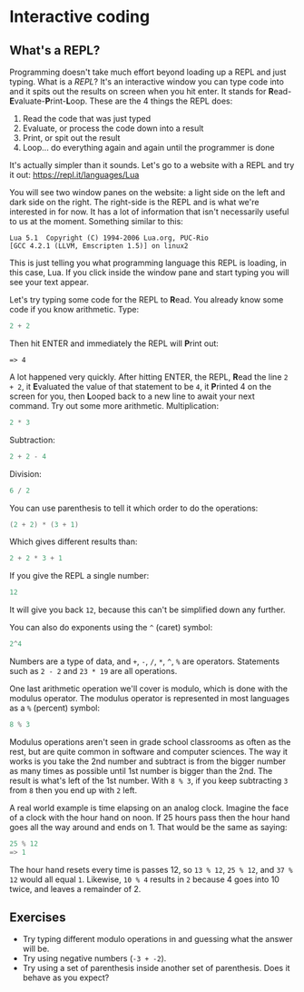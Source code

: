 # Interactive coding

## What's a REPL?

Programming doesn't take much effort beyond loading up a REPL and just typing.
What is a *REPL*?
It's an interactive window you can type code into and it spits out the results on screen when you hit enter.
It stands for **R**ead-**E**valuate-**P**rint-**L**oop.
These are the 4 things the REPL does:
1. Read the code that was just typed
2. Evaluate, or process the code down into a result
3. Print, or spit out the result
4. Loop... do everything again and again until the programmer is done

It's actually simpler than it sounds.
Let's go to a website with a REPL and try it out: https://repl.it/languages/Lua

You will see two window panes on the website: a light side on the left and dark side on the right.
The right-side is the REPL and is what we're interested in for now.
It has a lot of information that isn't necessarily useful to us at the moment.
Something similar to this:
```
Lua 5.1  Copyright (C) 1994-2006 Lua.org, PUC-Rio
[GCC 4.2.1 (LLVM, Emscripten 1.5)] on linux2
```

This is just telling you what programming language this REPL is loading, in this case, Lua.
If you click inside the window pane and start typing you will see your text appear.

Let's try typing some code for the REPL to **R**ead.
You already know some code if you know arithmetic.
Type:

```lua
2 + 2
```

Then hit ENTER and immediately the REPL will **P**rint out:

```
=> 4
```

A lot happened very quickly.
After hitting ENTER, the REPL, **R**ead the line `2 + 2`, it **E**valuated the value of that statement to be `4`, it **P**rinted 4 on the screen for you, then **L**ooped back to a new line to await your next command.
Try out some more arithmetic.
Multiplication:

```lua
2 * 3
```

Subtraction:

```lua
2 + 2 - 4
```

Division:

```lua
6 / 2
```

You can use parenthesis to tell it which order to do the operations:

```lua
(2 + 2) * (3 + 1)
```

Which gives different results than:

```lua
2 + 2 * 3 + 1
```

If you give the REPL a single number:

```lua
12
```

It will give you back `12`, because this can't be simplified down any further.

You can also do exponents using the `^` (caret) symbol:

```lua
2^4
```

Numbers are a type of data, and `+`, `-`, `/`, `*`, `^`, `%` are operators.
Statements such as `2 - 2` and `23 * 19` are all operations.


One last arithmetic operation we'll cover is modulo, which is done with the modulus operator.
The modulus operator is represented in most languages as a `%` (percent) symbol:

```lua
8 % 3
```

Modulus operations aren't seen in grade school classrooms as often as the rest, but are quite common in software and computer sciences.
The way it works is you take the 2nd number and subtract is from the bigger number as many times as possible until 1st number is bigger than the 2nd.
The result is what's left of the 1st number.
With `8 % 3`, if you keep subtracting `3` from `8` then you end up with `2` left.

A real world example is time elapsing on an analog clock.
Imagine the face of a clock with the hour hand on noon.
If 25 hours pass then the hour hand goes all the way around and ends on 1.
That would be the same as saying:

```lua
25 % 12
=> 1
```

The hour hand resets every time is passes 12, so `13 % 12`, `25 % 12`, and `37 % 12` would all equal `1`.
Likewise, `10 % 4` results in `2` because 4 goes into 10 twice, and leaves a remainder of 2.

## Exercises

- Try typing different modulo operations in and guessing what the answer will be.
- Try using negative numbers (`-3 + -2`).
- Try using a set of parenthesis inside another set of parenthesis. Does it behave as you expect?
